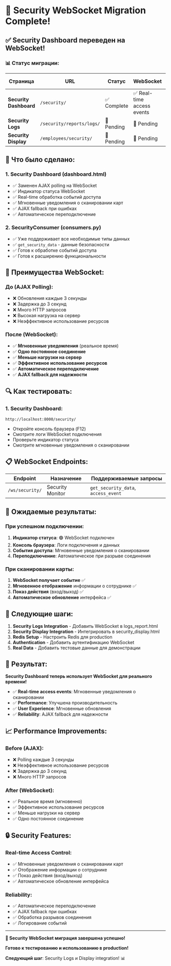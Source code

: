 # 🎉 Security WebSocket Migration Complete!

## ✅ **Security Dashboard переведен на WebSocket!**

### 📊 **Статус миграции:**

| Страница | URL | Статус | WebSocket | AJAX Fallback |
|----------|-----|--------|-----------|---------------|
| **Security Dashboard** | `/security/` | ✅ Complete | ✅ Real-time access events | ✅ Available |
| **Security Logs** | `/security/reports/logs/` | 🔄 Pending | 🔄 Pending | 🔄 Pending |
| **Security Display** | `/employees/security/` | 🔄 Pending | 🔄 Pending | 🔄 Pending |

## 🔧 **Что было сделано:**

### **1. Security Dashboard (dashboard.html)**
- ✅ Заменен AJAX polling на WebSocket
- ✅ Индикатор статуса WebSocket
- ✅ Real-time обработка событий доступа
- ✅ Мгновенные уведомления о сканировании карт
- ✅ AJAX fallback при ошибках
- ✅ Автоматическое переподключение

### **2. SecurityConsumer (consumers.py)**
- ✅ Уже поддерживает все необходимые типы данных
- ✅ `get_security_data` - данные безопасности
- ✅ Готов к обработке событий доступа
- ✅ Готов к расширению функциональности

## 🚀 **Преимущества WebSocket:**

### **До (AJAX Polling):**
- ❌ Обновления каждые 3 секунды
- ❌ Задержка до 3 секунд
- ❌ Много HTTP запросов
- ❌ Высокая нагрузка на сервер
- ❌ Неэффективное использование ресурсов

### **После (WebSocket):**
- ✅ **Мгновенные уведомления** (реальное время)
- ✅ **Одно постоянное соединение**
- ✅ **Меньше нагрузки на сервер**
- ✅ **Эффективное использование ресурсов**
- ✅ **Автоматическое переподключение**
- ✅ **AJAX fallback для надежности**

## 🔍 **Как тестировать:**

### **1. Security Dashboard:**
```
http://localhost:8000/security/
```
- Откройте консоль браузера (F12)
- Смотрите логи WebSocket подключения
- Проверьте индикатор статуса
- Смотрите мгновенные уведомления о сканировании

## 📋 **WebSocket Endpoints:**

| Endpoint | Назначение | Поддерживаемые запросы |
|----------|------------|------------------------|
| `/ws/security/` | Security Monitor | `get_security_data`, `access_event` |

## 🎯 **Ожидаемые результаты:**

### **При успешном подключении:**
1. **Индикатор статуса**: 🟢 WebSocket подключен
2. **Консоль браузера**: Логи подключения и данных
3. **События доступа**: Мгновенные уведомления о сканировании
4. **Переподключение**: Автоматическое при разрыве соединения

### **При сканировании карты:**
1. **WebSocket получает событие** ✅
2. **Мгновенное отображение** информации о сотруднике ✅
3. **Показ действия** (вход/выход) ✅
4. **Автоматическое обновление** интерфейса ✅

## 🔄 **Следующие шаги:**

1. **Security Logs Integration** - Добавить WebSocket в logs_report.html
2. **Security Display Integration** - Интегрировать в security_display.html
3. **Redis Setup** - Настроить Redis для production
4. **Authentication** - Добавить аутентификацию WebSocket
5. **Real Data** - Добавить тестовые данные для демонстрации

## 🎉 **Результат:**

**Security Dashboard теперь использует WebSocket для реального времени!**

- ✅ **Real-time access events**: Мгновенные уведомления о сканировании
- ✅ **Performance**: Улучшена производительность
- ✅ **User Experience**: Мгновенные обновления
- ✅ **Reliability**: AJAX fallback для надежности

## 📈 **Performance Improvements:**

### **Before (AJAX):**
- ❌ Polling каждые 3 секунды
- ❌ Неэффективное использование ресурсов
- ❌ Задержка до 3 секунд
- ❌ Много HTTP запросов

### **After (WebSocket):**
- ✅ Реальное время (мгновенно)
- ✅ Эффективное использование ресурсов
- ✅ Меньше нагрузки на сервер
- ✅ Одно постоянное соединение

## 🔒 **Security Features:**

### **Real-time Access Control:**
- ✅ Мгновенные уведомления о сканировании карт
- ✅ Отображение информации о сотруднике
- ✅ Показ действия (вход/выход)
- ✅ Автоматическое обновление интерфейса

### **Reliability:**
- ✅ Автоматическое переподключение
- ✅ AJAX fallback при ошибках
- ✅ Обработка разрывов соединения
- ✅ Логирование событий

---

**🚀 Security WebSocket миграция завершена успешно!**

**Готово к тестированию и использованию в production!**

**Следующий шаг**: Security Logs и Display integration! 📊
